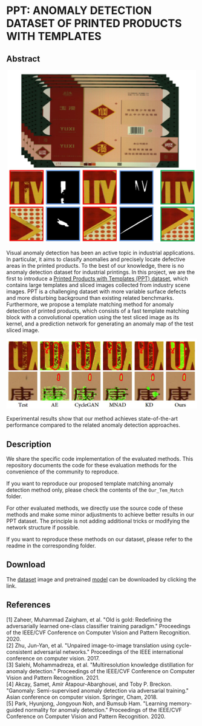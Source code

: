 # PPT: ANOMALY DETECTION DATASET OF PRINTED PRODUCTS WITH TEMPLATES
## Abstract
<div align=center><img src="https://github.com/PPTdataset/PPT/blob/master/imgs/abstract.jpg" width="500"></div>

Visual anomaly detection has been an active topic in industrial applications. In particular, it aims to classify anomalies and precisely locate defective areas in the printed products. To the best of our knowledge, there is no anomaly detection dataset for industrial printings. In this project, we are the first to introduce a [Printed Products with Templates (PPT) dataset](https://drive.google.com/drive/folders/1GKFCRwqyEC8j5c8mjWWjk_Se5c6lUNvn), which contains large templates and sliced images collected from industry scene images. PPT is a challenging dataset with more variable surface defects and more disturbing background than existing related benchmarks. Furthermore, we propose a template matching method for anomaly detection of printed products, which consists of a fast template matching block with a convolutional operation using the test sliced image as its kernel, and a prediction network for generating an anomaly map of the test sliced image. 

<div align=center><img src="https://github.com/PPTdataset/PPT/blob/master/imgs/eva.jpg" width="800"></div>

Experimental results show that our method achieves state-of-the-art performance compared to the related anomaly detection approaches.

## Description
We share the specific code implementation of the evaluated methods. This repository documents the code for these evaluation methods for the convenience of the community to reproduce. 

If you want to reproduce our proposed template matching anomaly detection method only, please check the contents of the `Our_Tem_Match` folder.

For other evaluated methods, we directly use the source code of these methods and make some minor adjustments to achieve better results in our PPT dataset. The principle is not adding additional tricks or modifying the network structure if possible.

If you want to reproduce these methods on our dataset, please refer to the readme in the corresponding folder.

## Download
The [dataset](https://drive.google.com/drive/folders/1GKFCRwqyEC8j5c8mjWWjk_Se5c6lUNvn) image and pretrained [model](https://drive.google.com/drive/folders/16QjOt0Y1UoD4pYafKfJKM6XH37m9pwLx) can be downloaded by clicking the link.

## References
<span id="OG">[1] Zaheer, Muhammad Zaigham, et al. "Old is gold: Redefining the adversarially learned one-class classifier training paradigm." Proceedings of the IEEE/CVF Conference on Computer Vision and Pattern Recognition. 2020.  </span>  
<span id="Cycle">[2] Zhu, Jun-Yan, et al. "Unpaired image-to-image translation using cycle-consistent adversarial networks." Proceedings of the IEEE international conference on computer vision. 2017.  </span>  
<span id="KD">[3] Salehi, Mohammadreza, et al. "Multiresolution knowledge distillation for anomaly detection." Proceedings of the IEEE/CVF Conference on Computer Vision and Pattern Recognition. 2021.  </span>  
<span id="ganomaly">[4] Akcay, Samet, Amir Atapour-Abarghouei, and Toby P. Breckon. "Ganomaly: Semi-supervised anomaly detection via adversarial training." Asian conference on computer vision. Springer, Cham, 2018.  </span>  
<span id="MNAD">[5] Park, Hyunjong, Jongyoun Noh, and Bumsub Ham. "Learning memory-guided normality for anomaly detection." Proceedings of the IEEE/CVF Conference on Computer Vision and Pattern Recognition. 2020.  </span>  
